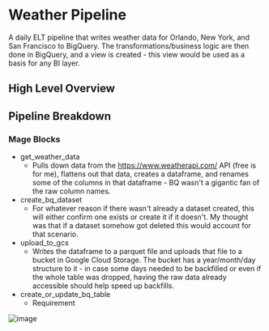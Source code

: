 # Weather Pipeline

A daily ELT pipeline that writes weather data for Orlando, New York, and San Francisco to BigQuery. The transformations/business logic are then done in BigQuery, and a view is created - this view would be used as a basis for any BI layer. 

## High Level Overview

## Pipeline Breakdown

### Mage Blocks

* get_weather_data
  * Pulls down data from the https://www.weatherapi.com/ API (free is for me), flattens out that data, creates a dataframe, and renames some of the columns in that dataframe - BQ wasn't a gigantic fan of the raw column names.
* create_bq_dataset
  * For whatever reason if there wasn't already a dataset created, this will either confirm one exists or create it if it doesn't. My thought was that if a dataset somehow got deleted this would account for that scenario.
* upload_to_gcs
  * Writes the dataframe to a parquet file and uploads that file to a bucket in Google Cloud Storage. The bucket has a year/month/day structure to it - in case some days needed to be backfilled or even if the whole table was dropped, having the raw data already accessible should help speed up backfills.
* create_or_update_bq_table
  * Requirement 

![image](https://github.com/Marosenthal18/Weather-Project/assets/60559647/c481875e-8814-40f2-8024-a46c7a33e0eb)





